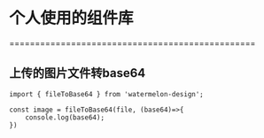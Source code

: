 # 个人使用的组件库
================================================
## 上传的图片文件转base64
```
import { fileToBase64 } from 'watermelon-design';

const image = fileToBase64(file, (base64)=>{
    console.log(base64);
})
```